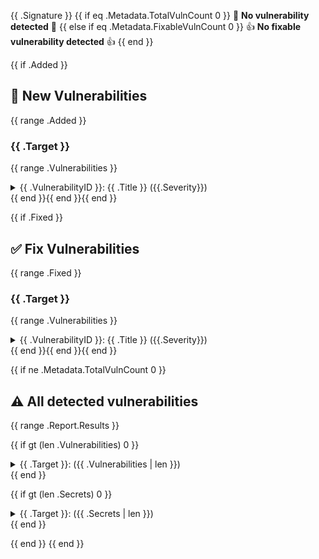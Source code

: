 {{ .Signature }}
{{ if eq .Metadata.TotalVulnCount 0 }}
🎉 **No vulnerability detected** 🎉
{{ else if eq .Metadata.FixableVulnCount 0 }}
👍 **No fixable vulnerability detected** 👍
{{ end }}

{{ if .Added }}
## 🚨 New Vulnerabilities
{{ range .Added }}
### {{ .Target }}
{{ range .Vulnerabilities }}
<details>
<summary>{{ .VulnerabilityID }}: {{ .Title }} ({{.Severity}})</summary>

- **PkgName**: {{ if .PkgName }}`{{ .PkgName }}`{{ else }}N/A{{ end }}
- **Installed Version**: {{ if .InstalledVersion }}`{{ .InstalledVersion }}`{{ else }}N/A{{ end }}
- **Fixed Version**: {{ if .FixedVersion }}`{{ .FixedVersion }}`{{ else }}N/A{{ end }}
- **Status**: {{ if .Status }}`{{ .Status }}`{{ else }}N/A{{ end }}
- **Severity**: {{ if .Severity }}`{{ .Severity }}`{{ else }}N/A{{ end }}

#### Description

{{ .Description }}

#### References
{{ range .References }}
- [{{ . }}]({{ . }}){{ end }}
</details>
{{ end }}{{ end }}{{ end }}

{{ if .Fixed }}
## ✅ Fix Vulnerabilities
{{ range .Fixed }}
### {{ .Target }}
{{ range .Vulnerabilities }}
<details>
<summary>{{ .VulnerabilityID }}: {{ .Title }} ({{.Severity}})</summary>

- **PkgName**: {{ if .PkgName }}`{{ .PkgName }}`{{ else }}N/A{{ end }}
- **Installed Version**: {{ if .InstalledVersion }}`{{ .InstalledVersion }}`{{ else }}N/A{{ end }}
- **Fixed Version**: {{ if .FixedVersion }}`{{ .FixedVersion }}`{{ else }}N/A{{ end }}
- **Status**: {{ if .Status }}`{{ .Status }}`{{ else }}N/A{{ end }}
- **Severity**: {{ if .Severity }}`{{ .Severity }}`{{ else }}N/A{{ end }}

#### Description

{{ .Description }}

#### References

{{ range .References }}
- [{{ . }}]({{ . }}){{ end }}
</details>
{{ end }}{{ end }}{{ end }}

{{ if ne .Metadata.TotalVulnCount 0 }}
## ⚠️ All detected vulnerabilities
{{ range .Report.Results }}

{{ if gt (len .Vulnerabilities) 0 }}
<details>
<summary>{{ .Target }}: ({{ .Vulnerabilities | len }})</summary>

{{ range .Vulnerabilities }}- {{ .VulnerabilityID }}: ( `{{ .PkgName }}` ) {{ .Title }}
{{ end }}
</details>
{{ end }}

{{ if gt (len .Secrets) 0 }}
<details>
<summary>{{ .Target }}: ({{ .Secrets | len }})</summary>

{{ range .Secrets }}- `{{ .RuleID }}`: {{ .Title }} ({{ .StartLine }}L-{{ .EndLine }}L)
{{ end }}
</details>
{{ end }}

{{ end }}
{{ end }}
